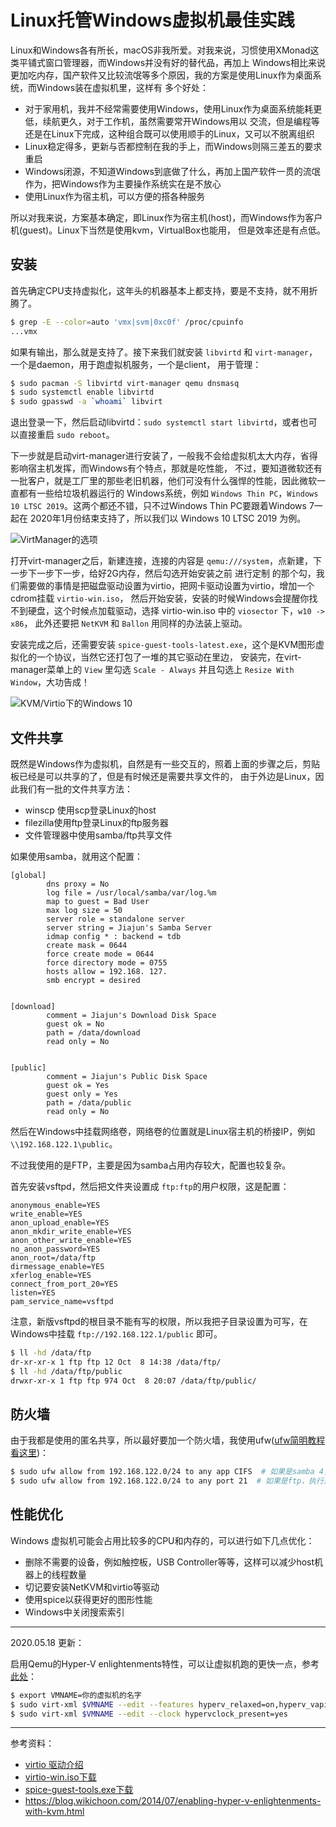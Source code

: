 # Linux托管Windows虚拟机最佳实践

Linux和Windows各有所长，macOS非我所爱。对我来说，习惯使用XMonad这类平铺式窗口管理器，而Windows并没有好的替代品，再加上
Windows相比来说更加吃内存，国产软件又比较流氓等多个原因，我的方案是使用Linux作为桌面系统，而Windows装在虚拟机里，这样有
多个好处：

- 对于家用机，我并不经常需要使用Windows，使用Linux作为桌面系统能耗更低，续航更久，对于工作机，虽然需要常开Windows用以
交流，但是编程等还是在Linux下完成，这种组合既可以使用顺手的Linux，又可以不脱离组织
- Linux稳定得多，更新与否都控制在我的手上，而Windows则隔三差五的要求重启
- Windows闭源，不知道Windows到底做了什么，再加上国产软件一贯的流氓作为，把Windows作为主要操作系统实在是不放心
- 使用Linux作为宿主机，可以方便的搭各种服务

所以对我来说，方案基本确定，即Linux作为宿主机(host)，而Windows作为客户机(guest)。Linux下当然是使用kvm，VirtualBox也能用，
但是效率还是有点低。

## 安装

首先确定CPU支持虚拟化，这年头的机器基本上都支持，要是不支持，就不用折腾了。

```bash
$ grep -E --color=auto 'vmx|svm|0xc0f' /proc/cpuinfo
...vmx
```

如果有输出，那么就是支持了。接下来我们就安装 `libvirtd` 和 `virt-manager`，一个是daemon，用于跑虚拟机服务，一个是client，
用于管理：

```bash
$ sudo pacman -S libvirtd virt-manager qemu dnsmasq
$ sudo systemctl enable libvirtd
$ sudo gpasswd -a `whoami` libvirt
```

退出登录一下，然后启动libvirtd：`sudo systemctl start libvirtd`，或者也可以直接重启 `sudo reboot`。

下一步就是启动virt-manager进行安装了，一般我不会给虚拟机太大内存，省得影响宿主机发挥，而Windows有个特点，那就是吃性能，
不过，要知道微软还有一批客户，就是工厂里的那些老旧机器，他们可没有什么强悍的性能，因此微软一直都有一些给垃圾机器运行的
Windows系统，例如 `Windows Thin PC`，`Windows 10 LTSC 2019`。这两个都还不错，只不过Windows Thin PC要跟着Windows 7一起在
2020年1月份结束支持了，所以我们以 Windows 10 LTSC 2019 为例。

![VirtManager的选项](./img/virt_manager.png)

打开virt-manager之后，新建连接，连接的内容是 `qemu:///system`，点新建，下一步下一步下一步，给好2G内存，然后勾选开始安装之前
进行定制 的那个勾，我们需要做的事情是把磁盘驱动设置为virtio，把网卡驱动设置为virtio，增加一个cdrom挂载 `virtio-win.iso`，
然后开始安装，安装的时候Windows会提醒你找不到硬盘，这个时候点加载驱动，选择 virtio-win.iso 中的 `viosector` 下，`w10 -> x86`，
此外还要把 `NetKVM` 和 `Ballon` 用同样的办法装上驱动。

安装完成之后，还需要安装 `spice-guest-tools-latest.exe`，这个是KVM图形虚拟化的一个协议，当然它还打包了一堆的其它驱动在里边，
安装完，在virt-manager菜单上的 `View` 里勾选 `Scale - Always` 并且勾选上 `Resize With Window`，大功告成！

![KVM/Virtio下的Windows 10](./img/win_task_manager.png)

## 文件共享

既然是Windows作为虚拟机，自然是有一些交互的，照着上面的步骤之后，剪贴板已经是可以共享的了，但是有时候还是需要共享文件的，
由于外边是Linux，因此我们有一批的文件共享方法：

- winscp 使用scp登录Linux的host
- filezilla使用ftp登录Linux的ftp服务器
- 文件管理器中使用samba/ftp共享文件

如果使用samba，就用这个配置：

```
[global]
        dns proxy = No
        log file = /usr/local/samba/var/log.%m
        map to guest = Bad User
        max log size = 50
        server role = standalone server
        server string = Jiajun's Samba Server
        idmap config * : backend = tdb
        create mask = 0644
        force create mode = 0644
        force directory mode = 0755
        hosts allow = 192.168. 127.
        smb encrypt = desired


[download]
        comment = Jiajun's Download Disk Space
        guest ok = No
        path = /data/download
        read only = No


[public]
        comment = Jiajun's Public Disk Space
        guest ok = Yes
        guest only = Yes
        path = /data/public
        read only = No
```

然后在Windows中挂载网络卷，网络卷的位置就是Linux宿主机的桥接IP，例如 `\\192.168.122.1\public`。

不过我使用的是FTP，主要是因为samba占用内存较大，配置也较复杂。

首先安装vsftpd，然后把文件夹设置成 `ftp:ftp`的用户权限，这是配置：

```
anonymous_enable=YES
write_enable=YES
anon_upload_enable=YES
anon_mkdir_write_enable=YES
anon_other_write_enable=YES
no_anon_password=YES
anon_root=/data/ftp
dirmessage_enable=YES
xferlog_enable=YES
connect_from_port_20=YES
listen=YES
pam_service_name=vsftpd
```

注意，新版vsftpd的根目录不能有写的权限，所以我把子目录设置为可写，在Windows中挂载 `ftp://192.168.122.1/public` 即可。

```bash
$ ll -hd /data/ftp
dr-xr-xr-x 1 ftp ftp 12 Oct  8 14:38 /data/ftp/
$ ll -hd /data/ftp/public
drwxr-xr-x 1 ftp ftp 974 Oct  8 20:07 /data/ftp/public/
```

## 防火墙

由于我都是使用的匿名共享，所以最好要加一个防火墙，我使用ufw([ufw简明教程看这里](https://jiajunhuang.com/articles/2019_09_14-ufw.md.html))：

```bash
$ sudo ufw allow from 192.168.122.0/24 to any app CIFS  # 如果是samba 4，执行这个
$ sudo ufw allow from 192.168.122.0/24 to any port 21  # 如果是ftp，执行这个
```

## 性能优化

Windows 虚拟机可能会占用比较多的CPU和内存的，可以进行如下几点优化：

- 删除不需要的设备，例如触控板，USB Controller等等，这样可以减少host机器上的线程数量
- 切记要安装NetKVM和virtio等驱动
- 使用spice以获得更好的图形性能
- Windows中关闭搜索索引

---

2020.05.18 更新：

启用Qemu的Hyper-V enlightenments特性，可以让虚拟机跑的更快一点，参考 [此处](https://blog.wikichoon.com/2014/07/enabling-hyper-v-enlightenments-with-kvm.html)：

```bash
$ export VMNAME=你的虚拟机的名字
$ sudo virt-xml $VMNAME --edit --features hyperv_relaxed=on,hyperv_vapic=on,hyperv_spinlocks=on,hyperv_spinlocks_retries=8191
$ sudo virt-xml $VMNAME --edit --clock hypervclock_present=yes
```

---

参考资料：

- [virtio 驱动介绍](https://docs.fedoraproject.org/en-US/quick-docs/creating-windows-virtual-machines-using-virtio-drivers/)
- [virtio-win.iso下载](https://fedorapeople.org/groups/virt/virtio-win/direct-downloads/latest-virtio/virtio-win.iso)
- [spice-guest-tools.exe下载](https://www.spice-space.org/download/binaries/spice-guest-tools/)
- https://blog.wikichoon.com/2014/07/enabling-hyper-v-enlightenments-with-kvm.html
